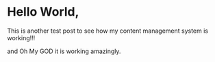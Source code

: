 # Hello World,
This is another test post to see how my content management system is working!!!

and Oh My GOD it is working amazingly. 